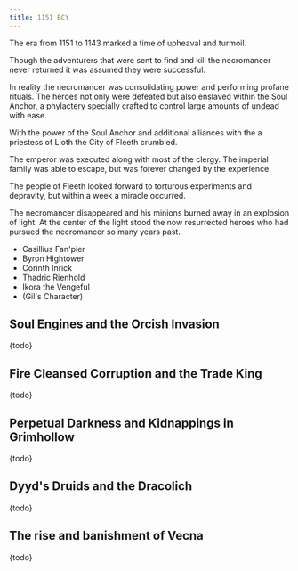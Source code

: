 ```yaml
---
title: 1151 BCY
---
```


The era from 1151 to 1143 marked a time of upheaval and turmoil.

Though the adventurers that were sent to find and kill the necromancer never returned it was assumed they were successful. 

In reality the necromancer was consolidating power and performing profane rituals. The heroes not only were defeated but also enslaved within the Soul Anchor, a phylactery specially crafted to control large amounts of undead with ease.

With the power of the Soul Anchor and additional alliances with the a priestess of Lloth the City of Fleeth crumbled.

The emperor was executed along with most of the clergy. The imperial family was able to escape, but was forever changed by the experience.

The people of Fleeth looked forward to torturous experiments and depravity, but within a week a miracle occurred.

The necromancer disappeared and his minions burned away in an explosion of light. At the center of the light stood the now resurrected heroes who had pursued the necromancer so many years past.

* Casillius Fan'pier
* Byron Hightower
* Corinth Inrick
* Thadric Rienhold
* Ikora the Vengeful
* (Gil's Character)

## Soul Engines and the Orcish Invasion

{todo}

## Fire Cleansed Corruption and the Trade King

{todo}

## Perpetual Darkness and Kidnappings in Grimhollow

{todo}

## Dyyd's Druids and the Dracolich

{todo}

## The rise and banishment of Vecna

{todo}